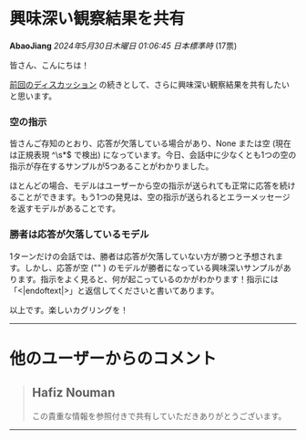 # 興味深い観察結果を共有

**AbaoJiang** *2024年5月30日木曜日 01:06:45 日本標準時* (17票)

皆さん、こんにちは！

[前回のディスカッション](https://www.kaggle.com/competitions/lmsys-chatbot-arena/discussion/508200) の続きとして、さらに興味深い観察結果を共有したいと思います。

### 空の指示

皆さんご存知のとおり、応答が欠落している場合があり、None または空 (現在は正規表現 ^\s*$ で検出) になっています。今日、会話中に少なくとも1つの空の指示が存在するサンプルが5つあることがわかりました。

[](https://postimg.cc/q6hgRT8P)

ほとんどの場合、モデルはユーザーから空の指示が送られても正常に応答を続けることができます。もう1つの発見は、空の指示が送られるとエラーメッセージを返すモデルがあることです。

### 勝者は応答が欠落しているモデル

1ターンだけの会話では、勝者は応答が欠落していない方が勝つと予想されます。しかし、応答が空 ("" ) のモデルが勝者になっている興味深いサンプルがあります。指示をよく見ると、何が起こっているのかがわかります！指示には「<|endoftext|>」と返信してくださいと書いてあります。

[](https://postimg.cc/GB9kYHnN)

以上です。楽しいカグリングを！

---

# 他のユーザーからのコメント

> ## Hafiz Nouman
> 
> この貴重な情報を参照付きで共有していただきありがとうございます。
> 
> 
> 
--- 

